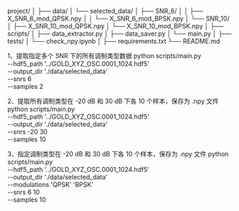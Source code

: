 project/
│
├── data/
│   └── selected_data/
│       ├── SNR_6/
│       │   ├── X_SNR_6_mod_QPSK.npy
│       │   └── X_SNR_6_mod_BPSK.npy
│       └── SNR_10/
│           ├── X_SNR_10_mod_QPSK.npy
│           └── X_SNR_10_mod_BPSK.npy
│
├── scripts/
│   ├── data_extractor.py
│   ├── data_saver.py
│   └── main.py
│
├── tests/
│   └── check_npy.ipynb
│
├── requirements.txt
└── README.md

1、提取指定多个 SNR 下的所有调制类型数据
python scripts/main.py \
    --hdf5_path '../GOLD_XYZ_OSC.0001_1024.hdf5' \
    --output_dir './data/selected_data' \
    --snrs 6 \
    --samples 2


2、提取所有调制类型在 -20 dB 和 30 dB 下各 10 个样本，保存为 .npy 文件
python scripts/main.py \
    --hdf5_path '../GOLD_XYZ_OSC.0001_1024.hdf5' \
    --output_dir './data/selected_data' \
    --snrs -20 30 \
    --samples 10


3、指定调制类型在 -20 dB 和 30 dB 下各 10 个样本，保存为 .npy 文件
python scripts/main.py \
    --hdf5_path '../GOLD_XYZ_OSC.0001_1024.hdf5' \
    --output_dir './data/selected_data' \
    --modulations 'QPSK' 'BPSK' \
    --snrs 6 10 \
    --samples 10
